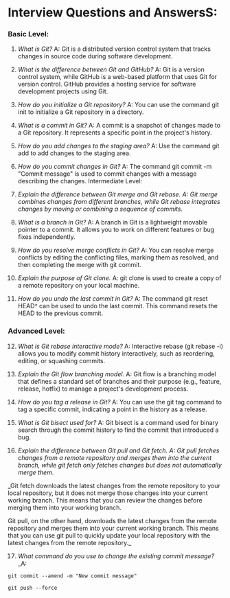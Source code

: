 # Interview Questions and AnswersS: 

### Basic Level: 

1. *What is Git?*
A: Git is a distributed version control system that tracks changes in source code during software development.

2. *What is the difference between Git and GitHub?*
A: Git is a version control system, while GitHub is a web-based platform that uses Git for version control. GitHub provides a hosting service for software development projects using Git.

3. *How do you initialize a Git repository?*
A: You can use the command git init to initialize a Git repository in a directory.

4. *What is a commit in Git?*
A: A commit is a snapshot of changes made to a Git repository. It represents a specific point in the project's history.

5. *How do you add changes to the staging area?*
A: Use the command git add <filename> to add changes to the staging area.

6. *How do you commit changes in Git?*
A: The command git commit -m "Commit message" is used to commit changes with a message describing the changes.
Intermediate Level:

7. *Explain the difference between Git merge and Git rebase.*
_A: Git merge combines changes from different branches, while Git rebase integrates changes by moving or combining a sequence of commits._

8. *What is a branch in Git?*
A: A branch in Git is a lightweight movable pointer to a commit. It allows you to work on different features or bug fixes independently.

9. *How do you resolve merge conflicts in Git?*
A: You can resolve merge conflicts by editing the conflicting files, marking them as resolved, and then completing the merge with git commit.

10. *Explain the purpose of Git clone.*
A: git clone is used to create a copy of a remote repository on your local machine.

11. *How do you undo the last commit in Git?*
A: The command git reset HEAD^ can be used to undo the last commit. This command resets the HEAD to the previous commit.


### Advanced Level:

12. *What is Git rebase interactive mode?*
A: Interactive rebase (git rebase -i) allows you to modify commit history interactively, such as reordering, editing, or squashing commits.

13. *Explain the Git flow branching model.*
A: Git flow is a branching model that defines a standard set of branches and their purpose (e.g., feature, release, hotfix) to manage a project's development process.

14. *How do you tag a release in Git?*
A: You can use the git tag command to tag a specific commit, indicating a point in the history as a release.

15. *What is Git bisect used for?*
A: Git bisect is a command used for binary search through the commit history to find the commit that introduced a bug.

16. *Explain the difference between Git pull and Git fetch.*
_A: Git pull fetches changes from a remote repository and merges them into the current branch, while git fetch only fetches changes but does not automatically merge them._

_Git fetch downloads the latest changes from the remote repository to your local repository, but it does not merge those changes into your current working branch. This means that you can review the changes before merging them into your working branch.

Git pull, on the other hand, downloads the latest changes from the remote repository and merges them into your current working branch. This means that you can use git pull to quickly update your local repository with the latest changes from the remote repository._ 

17. *What command do you use to change the existing commit message?*
_A:
```
git commit --amend -m "New commit message"

git push --force
```


